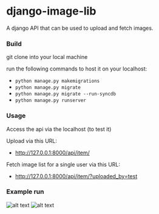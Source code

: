 # django-image-lib
A django API that can be used to upload and fetch images.


### Build
git clone into your local machine

run the following commands to host it on your localhost:
- `python manage.py makemigrations`
- `python manage.py migrate`
- `python manage.py migrate --run-syncdb`
- `python manage.py runserver`

### Usage
Access the api via the localhost (to test it)

Upload via this URL:
- http://127.0.0.1:8000/api/item/

Fetch image list for a single user via this URL:
- http://127.0.0.1:8000/api/item/?uploaded_by=test

### Example run
![alt text](https://github.com/namhsuya/django-image-lib/blob/master/test.png)
![alt text](https://github.com/namhsuya/django-image-lib/blob/master/test2.png)
